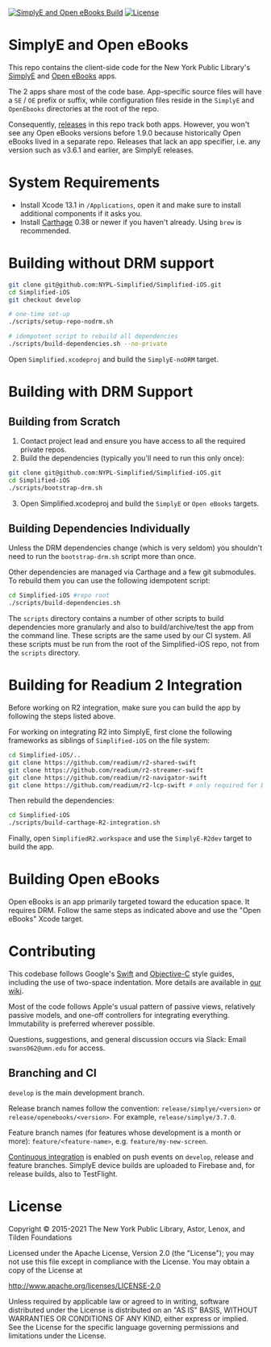 [![SimplyE and Open eBooks Build](https://github.com/NYPL-Simplified/Simplified-iOS/workflows/SimplyE%20and%20Open%20eBooks%20Build/badge.svg)](https://github.com/NYPL-Simplified/Simplified-iOS/actions?query=workflow%3A%22SimplyE%20and%20Open%20eBooks%20Build%22) [![License](https://img.shields.io/badge/License-Apache%202.0-blue.svg)](https://opensource.org/licenses/Apache-2.0)

# SimplyE and Open eBooks

This repo contains the client-side code for the New York Public Library's [SimplyE](https://www.nypl.org/books-music-movies/ebookcentral/simplye) and [Open eBooks](https://openebooks.net) apps.

The 2 apps share most of the code base. App-specific source files will have a `SE` / `OE` prefix or suffix, while configuration files reside in the `SimplyE` and `OpenEbooks` directories at the root of the repo. 

Consequently, [releases](https://github.com/NYPL-Simplified/Simplified-iOS/releases) in this repo track both apps. However, you won't see any Open eBooks versions before 1.9.0 because historically Open eBooks lived in a separate repo. Releases that lack an app specifier, i.e. any version such as v3.6.1 and earlier, are SimplyE releases.

# System Requirements

- Install Xcode 13.1 in `/Applications`, open it and make sure to install additional components if it asks you.
- Install [Carthage](https://github.com/Carthage/Carthage) 0.38 or newer if you haven't already. Using `brew` is recommended.

# Building without DRM support

```bash
git clone git@github.com:NYPL-Simplified/Simplified-iOS.git
cd Simplified-iOS
git checkout develop

# one-time set-up
./scripts/setup-repo-nodrm.sh

# idempotent script to rebuild all dependencies
./scripts/build-dependencies.sh --no-private
```
Open `Simplified.xcodeproj` and build the `SimplyE-noDRM` target.

# Building with DRM Support

## Building from Scratch

01. Contact project lead and ensure you have access to all the required private repos.
02. Build the dependencies (typically you'll need to run this only once):
```bash
git clone git@github.com:NYPL-Simplified/Simplified-iOS.git
cd Simplified-iOS
./scripts/bootstrap-drm.sh
```
03. Open Simplified.xcodeproj and build the `SimplyE` or `Open eBooks` targets.

## Building Dependencies Individually

Unless the DRM dependencies change (which is very seldom) you shouldn't need to run the `bootstrap-drm.sh` script more than once.

Other dependencies are managed via Carthage and a few git submodules. To rebuild them you can use the following idempotent script:
```bash
cd Simplified-iOS #repo root
./scripts/build-dependencies.sh
```
The `scripts` directory contains a number of other scripts to build dependencies more granularly and also to build/archive/test the app from the command line. These scripts are the same used by our CI system. All these scripts must be run from the root of the Simplified-iOS repo, not from the `scripts` directory.

# Building for Readium 2 Integration

Before working on R2 integration, make sure you can build the app by following the steps listed above.

For working on integrating R2 into SimplyE, first clone the following frameworks as siblings of `Simplified-iOS` on the file system:
```bash
cd Simplified-iOS/..
git clone https://github.com/readium/r2-shared-swift
git clone https://github.com/readium/r2-streamer-swift
git clone https://github.com/readium/r2-navigator-swift
git clone https://github.com/readium/r2-lcp-swift # only required for DRM support
```
Then rebuild the dependencies:
```bash
cd Simplified-iOS
./scripts/build-carthage-R2-integration.sh
```
Finally, open `SimplifiedR2.workspace` and use the `SimplyE-R2dev` target to build the app.

# Building Open eBooks

Open eBooks is an app primarily targeted toward the education space. It requires DRM. Follow the same steps as indicated above and use the "Open eBooks" Xcode target.

# Contributing

This codebase follows Google's [Swift](https://google.github.io/swift/) and [Objective-C](https://google.github.io/styleguide/objcguide.xml) style guides, including the use of two-space indentation. More details are available in [our wiki](https://github.com/NYPL-Simplified/Simplified/wiki/Mobile-client-applications#code-style-1).

Most of the code follows Apple's usual pattern of passive views,
relatively passive models, and one-off controllers for integrating everything.
Immutability is preferred wherever possible.

Questions, suggestions, and general discussion occurs via Slack: Email
`swans062@umn.edu` for access.

## Branching and CI

`develop` is the main development branch.

Release branch names follow the convention: `release/simplye/<version>` or `release/openebooks/<version>`. For example, `release/simplye/3.7.0`.

Feature branch names (for features whose development is a month or more): `feature/<feature-name>`, e.g. `feature/my-new-screen`.

[Continuous integration](https://github.com/NYPL-Simplified/Simplified/wiki/iOS-CI-CD) is enabled on push events on `develop`, release and feature branches. SimplyE device builds are uploaded to Firebase and, for release builds, also to TestFlight.

# License

Copyright © 2015-2021 The New York Public Library, Astor, Lenox, and Tilden Foundations

Licensed under the Apache License, Version 2.0 (the "License");
you may not use this file except in compliance with the License.
You may obtain a copy of the License at

   http://www.apache.org/licenses/LICENSE-2.0

Unless required by applicable law or agreed to in writing, software
distributed under the License is distributed on an "AS IS" BASIS,
WITHOUT WARRANTIES OR CONDITIONS OF ANY KIND, either express or implied.
See the License for the specific language governing permissions and
limitations under the License.
